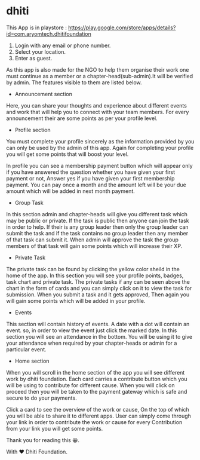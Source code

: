 # dhiti
This  App is in playstore : https://play.google.com/store/apps/details?id=com.aryomtech.dhitifoundation

1. Login with any email or phone number.
2. Select your location.
3. Enter as guest.

As this app is also made for the NGO to help them organise their work one must continue as a member or a chapter-head(sub-admin).It will be verified by admin.
The features visible to them are listed below.

- Announcement section

Here, you can share your thoughts and experience about different events and work that will help you to connect with your team members. For every announcement their are some points as per your profile level.

- Profile section

You must complete your profile sincerely as the information provided by you can only be used by the admin of this app. Again for completing your profile you will get some points that will boost your level.

 In profile you can see a membership payment button which will appear only if you have answered the question whether you have given your first payment or not, Answer yes if you have given your first membership payment.
You can pay once a month and the amount left will be your due amount which will be added in next month payment.


- Group Task

In this section admin and chapter-heads will give you different task which may be public or private. If the task is public then anyone can join the task in order to help. If their is any group leader then only the group leader can submit the task and if the task contains no group leader then any member of that task can submit it. When admin will approve the task the group members of that task will gain some points which will increase their XP.

- Private Task

The private task can be found by clicking the yellow color sheild in the home of the app. In this section you will see your profile points, badges, task chart and private task. The private tasks if any can be seen above the chart in the form of cards and you can simply click on it to view the task for submission. When you submit a task and it gets approved, Then again you will gain some points which will be added in your profile.

- Events

This section will contain history of events. A date with a dot will contain an event. so, in order to view the event just click the marked date. In this section you will see an attendance in the bottom. You will be using it to give your attendance when required by your chapter-heads or admin for a particular event.

- Home section 

When you will scroll in the home section of the app you will see different work by dhiti foundation. Each card carries a contribute button which you will be using to contribute for different cause. When you will click on proceed then you will be taken to the payment gateway which is safe and secure to do your payments.

Click a card to see the overview of the work or cause, On the top of which you will be able to share it to different apps. User can simply come through your link in order to contribute the work or cause for every Contribution from your link you will get some points.


Thank you for reading this 😀.

With ❤️ Dhiti Foundation.

